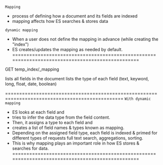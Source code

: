 `Mapping`
- process of defining how a document and its fields are indexed
- mapping affects how ES searches & stores data


`dynamic mapping`
- When a user does not define the mapping in advance (while creating the "index") 
- ES creates/updates the mapping as needed by default. 
================================================================================================

GET temp_index/_mapping

lists all fields in the document
lists the type of each field (text, keyword, long, float, date, boolean)


================================================================================================
`With dynamic mapping`
- ES looks at each field and 
- tries to infer the data type from the field content. 
- Then, it assigns a type to each field and 
- creates a list of field names & types known as mapping.
- Depending on the assigned field type, each field is indexed & primed for different types of requests
    full text search, 
    aggregations, 
    sorting. 
- This is why mapping plays an important role in how ES stores & searches for data.
================================================================================================